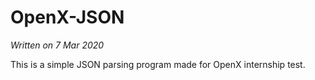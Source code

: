 # OpenX-JSON

*Written on 7 Mar 2020*

This is a simple JSON parsing program made for OpenX internship test.
